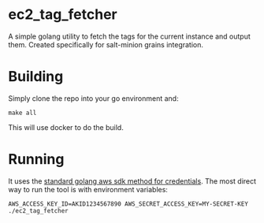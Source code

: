 # ec2_tag_fetcher

A simple golang utility to fetch the tags for the current instance and output them. Created specifically for salt-minion grains integration.

# Building

Simply clone the repo into your go environment and: 

`make all`

This will use docker to do the build.

# Running

It uses the [standard golang aws sdk method for credentials](https://github.com/aws/aws-sdk-go#configuring-credentials). The most direct way to run the tool is with environment variables:

`AWS_ACCESS_KEY_ID=AKID1234567890 AWS_SECRET_ACCESS_KEY=MY-SECRET-KEY ./ec2_tag_fetcher`
